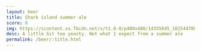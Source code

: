 ```yaml
---
layout: beer
title: Shark island summer ale
score: 6
img: https://scontent.xx.fbcdn.net/v/t1.0-0/p480x480/14355645_10154470822778745_4715676910602713492_n.jpg?oh=dd2736b778b5983515bacd5a2e4915f3&oe=590C71AB
desc: A little bit too yeasty. Not what I expect from a summer ale
permalink: /beer/:title.html
---
```

